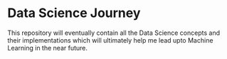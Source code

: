 # Data Science Journey

This repository will eventually contain all the Data Science concepts and their implementations which will ultimately help me lead upto Machine Learning in the near future.
